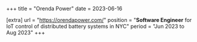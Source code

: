 +++
title = "Orenda Power"
date = 2023-06-16

[extra]
url = "https://orendapower.com/"
position = "<b>Software Engineer</b> for IoT control of distributed battery systems in NYC"
period = "Jun 2023 to Aug 2023"
+++
